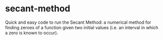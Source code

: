 # secant-method

Quick and easy code to run the Secant Method: a numerical method for finding zeroes of a function given two initial values (i.e. an interval in which a zero is known to occur).
